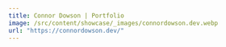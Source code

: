 ```yaml
---
title: Connor Dowson | Portfolio
image: /src/content/showcase/_images/connordowson.dev.webp
url: "https://connordowson.dev/"
---
```

